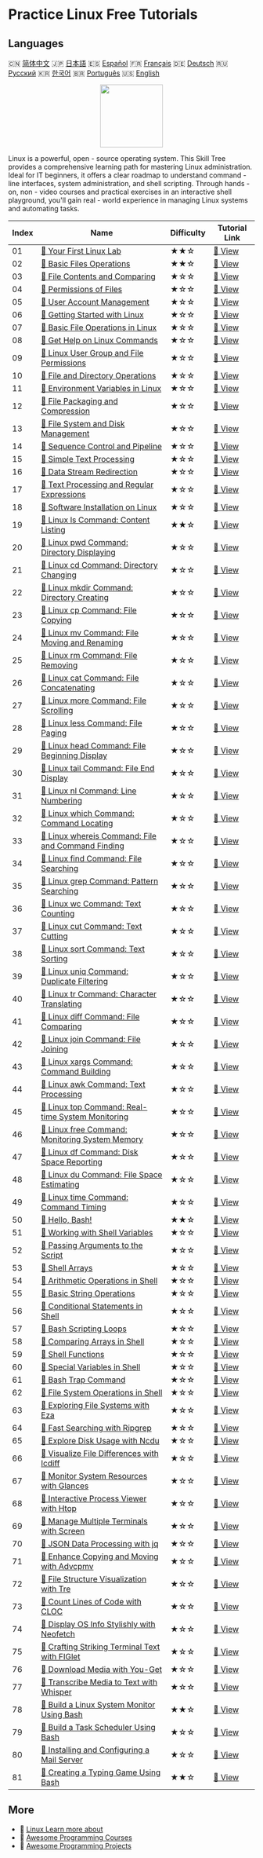# Practice Linux Free Tutorials

## Languages

🇨🇳 [简体中文](README_zh.md) 🇯🇵 [日本語](README_ja.md) 🇪🇸 [Español](README_es.md) 🇫🇷 [Français](README_fr.md) 🇩🇪 [Deutsch](README_de.md) 🇷🇺 [Русский](README_ru.md) 🇰🇷 [한국어](README_ko.md) 🇧🇷 [Português](README_pt.md) 🇺🇸 [English](README.md) 

<div align="center">
<img width="128px" src="https://file.labex.io/path/k5LXo5b82pJm.png">
</div>

Linux is a powerful, open - source operating system. This Skill Tree provides a comprehensive learning path for mastering Linux administration. Ideal for IT beginners, it offers a clear roadmap to understand command - line interfaces, system administration, and shell scripting. Through hands - on, non - video courses and practical exercises in an interactive shell playground, you'll gain real - world experience in managing Linux systems and automating tasks.

|   Index | Name                                                                                                                                            | Difficulty   | Tutorial Link                                                                                        |
|---------|-------------------------------------------------------------------------------------------------------------------------------------------------|--------------|------------------------------------------------------------------------------------------------------|
|      01 | [📖 Your First Linux Lab](https://labex.io/en/tutorials/linux-your-first-linux-lab-270253)                                                      | ★★☆          | [🔗 View](https://labex.io/en/tutorials/linux-your-first-linux-lab-270253)                           |
|      02 | [📖 Basic Files Operations](https://labex.io/en/tutorials/linux-basic-files-operations-270248)                                                  | ★★☆          | [🔗 View](https://labex.io/en/tutorials/linux-basic-files-operations-270248)                         |
|      03 | [📖 File Contents and Comparing](https://labex.io/en/tutorials/linux-file-contents-and-comparing-270251)                                        | ★☆☆          | [🔗 View](https://labex.io/en/tutorials/linux-file-contents-and-comparing-270251)                    |
|      04 | [📖 Permissions of Files](https://labex.io/en/tutorials/linux-permissions-of-files-270252)                                                      | ★☆☆          | [🔗 View](https://labex.io/en/tutorials/linux-permissions-of-files-270252)                           |
|      05 | [📖 User Account Management](https://labex.io/en/tutorials/linux-user-account-management-49)                                                    | ★☆☆          | [🔗 View](https://labex.io/en/tutorials/linux-user-account-management-49)                            |
|      06 | [📖 Getting Started with Linux](https://labex.io/en/tutorials/linux-getting-started-with-linux-446315)                                          | ★☆☆          | [🔗 View](https://labex.io/en/tutorials/linux-getting-started-with-linux-446315)                     |
|      07 | [📖 Basic File Operations in Linux](https://labex.io/en/tutorials/linux-basic-file-operations-in-linux-18001)                                   | ★☆☆          | [🔗 View](https://labex.io/en/tutorials/linux-basic-file-operations-in-linux-18001)                  |
|      08 | [📖 Get Help on Linux Commands](https://labex.io/en/tutorials/linux-get-help-on-linux-commands-18000)                                           | ★☆☆          | [🔗 View](https://labex.io/en/tutorials/linux-get-help-on-linux-commands-18000)                      |
|      09 | [📖 Linux User Group and File Permissions](https://labex.io/en/tutorials/linux-linux-user-group-and-file-permissions-18002)                     | ★☆☆          | [🔗 View](https://labex.io/en/tutorials/linux-linux-user-group-and-file-permissions-18002)           |
|      10 | [📖 File and Directory Operations](https://labex.io/en/tutorials/linux-file-and-directory-operations-17997)                                     | ★☆☆          | [🔗 View](https://labex.io/en/tutorials/linux-file-and-directory-operations-17997)                   |
|      11 | [📖 Environment Variables in Linux](https://labex.io/en/tutorials/linux-environment-variables-in-linux-385274)                                  | ★☆☆          | [🔗 View](https://labex.io/en/tutorials/linux-environment-variables-in-linux-385274)                 |
|      12 | [📖 File Packaging and Compression](https://labex.io/en/tutorials/linux-file-packaging-and-compression-385413)                                  | ★☆☆          | [🔗 View](https://labex.io/en/tutorials/linux-file-packaging-and-compression-385413)                 |
|      13 | [📖 File System and Disk Management](https://labex.io/en/tutorials/linux-file-system-and-disk-management-17999)                                 | ★☆☆          | [🔗 View](https://labex.io/en/tutorials/linux-file-system-and-disk-management-17999)                 |
|      14 | [📖 Sequence Control and Pipeline](https://labex.io/en/tutorials/linux-sequence-control-and-pipeline-17994)                                     | ★☆☆          | [🔗 View](https://labex.io/en/tutorials/linux-sequence-control-and-pipeline-17994)                   |
|      15 | [📖 Simple Text Processing](https://labex.io/en/tutorials/linux-simple-text-processing-18004)                                                   | ★☆☆          | [🔗 View](https://labex.io/en/tutorials/linux-simple-text-processing-18004)                          |
|      16 | [📖 Data Stream Redirection](https://labex.io/en/tutorials/linux-data-stream-redirection-17995)                                                 | ★☆☆          | [🔗 View](https://labex.io/en/tutorials/linux-data-stream-redirection-17995)                         |
|      17 | [📖 Text Processing and Regular Expressions](https://labex.io/en/tutorials/linux-text-processing-and-regular-expressions-18003)                 | ★☆☆          | [🔗 View](https://labex.io/en/tutorials/linux-text-processing-and-regular-expressions-18003)         |
|      18 | [📖 Software Installation on Linux](https://labex.io/en/tutorials/linux-software-installation-on-linux-18005)                                   | ★☆☆          | [🔗 View](https://labex.io/en/tutorials/linux-software-installation-on-linux-18005)                  |
|      19 | [📖 Linux ls Command: Content Listing](https://labex.io/en/tutorials/linux-linux-ls-command-content-listing-219205)                             | ★★☆          | [🔗 View](https://labex.io/en/tutorials/linux-linux-ls-command-content-listing-219205)               |
|      20 | [📖 Linux pwd Command: Directory Displaying](https://labex.io/en/tutorials/linux-linux-pwd-command-directory-displaying-209734)                 | ★☆☆          | [🔗 View](https://labex.io/en/tutorials/linux-linux-pwd-command-directory-displaying-209734)         |
|      21 | [📖 Linux cd Command: Directory Changing](https://labex.io/en/tutorials/linux-linux-cd-command-directory-changing-209733)                       | ★☆☆          | [🔗 View](https://labex.io/en/tutorials/linux-linux-cd-command-directory-changing-209733)            |
|      22 | [📖 Linux mkdir Command: Directory Creating](https://labex.io/en/tutorials/linux-linux-mkdir-command-directory-creating-209739)                 | ★☆☆          | [🔗 View](https://labex.io/en/tutorials/linux-linux-mkdir-command-directory-creating-209739)         |
|      23 | [📖 Linux cp Command: File Copying](https://labex.io/en/tutorials/linux-linux-cp-command-file-copying-209744)                                   | ★☆☆          | [🔗 View](https://labex.io/en/tutorials/linux-linux-cp-command-file-copying-209744)                  |
|      24 | [📖 Linux mv Command: File Moving and Renaming](https://labex.io/en/tutorials/linux-linux-mv-command-file-moving-and-renaming-209743)           | ★☆☆          | [🔗 View](https://labex.io/en/tutorials/linux-linux-mv-command-file-moving-and-renaming-209743)      |
|      25 | [📖 Linux rm Command: File Removing](https://labex.io/en/tutorials/linux-linux-rm-command-file-removing-209741)                                 | ★☆☆          | [🔗 View](https://labex.io/en/tutorials/linux-linux-rm-command-file-removing-209741)                 |
|      26 | [📖 Linux cat Command: File Concatenating](https://labex.io/en/tutorials/linux-linux-cat-command-file-concatenating-210986)                     | ★☆☆          | [🔗 View](https://labex.io/en/tutorials/linux-linux-cat-command-file-concatenating-210986)           |
|      27 | [📖 Linux more Command: File Scrolling](https://labex.io/en/tutorials/linux-linux-more-command-file-scrolling-214299)                           | ★☆☆          | [🔗 View](https://labex.io/en/tutorials/linux-linux-more-command-file-scrolling-214299)              |
|      28 | [📖 Linux less Command: File Paging](https://labex.io/en/tutorials/linux-linux-less-command-file-paging-214301)                                 | ★☆☆          | [🔗 View](https://labex.io/en/tutorials/linux-linux-less-command-file-paging-214301)                 |
|      29 | [📖 Linux head Command: File Beginning Display](https://labex.io/en/tutorials/linux-linux-head-command-file-beginning-display-214302)           | ★☆☆          | [🔗 View](https://labex.io/en/tutorials/linux-linux-head-command-file-beginning-display-214302)      |
|      30 | [📖 Linux tail Command: File End Display](https://labex.io/en/tutorials/linux-linux-tail-command-file-end-display-214303)                       | ★☆☆          | [🔗 View](https://labex.io/en/tutorials/linux-linux-tail-command-file-end-display-214303)            |
|      31 | [📖 Linux nl Command: Line Numbering](https://labex.io/en/tutorials/linux-linux-nl-command-line-numbering-210988)                               | ★☆☆          | [🔗 View](https://labex.io/en/tutorials/linux-linux-nl-command-line-numbering-210988)                |
|      32 | [📖 Linux which Command: Command Locating](https://labex.io/en/tutorials/linux-linux-which-command-command-locating-215210)                     | ★☆☆          | [🔗 View](https://labex.io/en/tutorials/linux-linux-which-command-command-locating-215210)           |
|      33 | [📖 Linux whereis Command: File and Command Finding](https://labex.io/en/tutorials/linux-linux-whereis-command-file-and-command-finding-215211) | ★☆☆          | [🔗 View](https://labex.io/en/tutorials/linux-linux-whereis-command-file-and-command-finding-215211) |
|      34 | [📖 Linux find Command: File Searching](https://labex.io/en/tutorials/linux-linux-find-command-file-searching-219191)                           | ★☆☆          | [🔗 View](https://labex.io/en/tutorials/linux-linux-find-command-file-searching-219191)              |
|      35 | [📖 Linux grep Command: Pattern Searching](https://labex.io/en/tutorials/linux-linux-grep-command-pattern-searching-219192)                     | ★☆☆          | [🔗 View](https://labex.io/en/tutorials/linux-linux-grep-command-pattern-searching-219192)           |
|      36 | [📖 Linux wc Command: Text Counting](https://labex.io/en/tutorials/linux-linux-wc-command-text-counting-219200)                                 | ★☆☆          | [🔗 View](https://labex.io/en/tutorials/linux-linux-wc-command-text-counting-219200)                 |
|      37 | [📖 Linux cut Command: Text Cutting](https://labex.io/en/tutorials/linux-linux-cut-command-text-cutting-219187)                                 | ★☆☆          | [🔗 View](https://labex.io/en/tutorials/linux-linux-cut-command-text-cutting-219187)                 |
|      38 | [📖 Linux sort Command: Text Sorting](https://labex.io/en/tutorials/linux-linux-sort-command-text-sorting-219196)                               | ★☆☆          | [🔗 View](https://labex.io/en/tutorials/linux-linux-sort-command-text-sorting-219196)                |
|      39 | [📖 Linux uniq Command: Duplicate Filtering](https://labex.io/en/tutorials/linux-linux-uniq-command-duplicate-filtering-219199)                 | ★☆☆          | [🔗 View](https://labex.io/en/tutorials/linux-linux-uniq-command-duplicate-filtering-219199)         |
|      40 | [📖 Linux tr Command: Character Translating](https://labex.io/en/tutorials/linux-linux-tr-command-character-translating-219198)                 | ★☆☆          | [🔗 View](https://labex.io/en/tutorials/linux-linux-tr-command-character-translating-219198)         |
|      41 | [📖 Linux diff Command: File Comparing](https://labex.io/en/tutorials/linux-linux-diff-command-file-comparing-219189)                           | ★☆☆          | [🔗 View](https://labex.io/en/tutorials/linux-linux-diff-command-file-comparing-219189)              |
|      42 | [📖 Linux join Command: File Joining](https://labex.io/en/tutorials/linux-linux-join-command-file-joining-219193)                               | ★☆☆          | [🔗 View](https://labex.io/en/tutorials/linux-linux-join-command-file-joining-219193)                |
|      43 | [📖 Linux xargs Command: Command Building](https://labex.io/en/tutorials/linux-linux-xargs-command-command-building-219201)                     | ★☆☆          | [🔗 View](https://labex.io/en/tutorials/linux-linux-xargs-command-command-building-219201)           |
|      44 | [📖 Linux awk Command: Text Processing](https://labex.io/en/tutorials/linux-linux-awk-command-text-processing-388493)                           | ★☆☆          | [🔗 View](https://labex.io/en/tutorials/linux-linux-awk-command-text-processing-388493)              |
|      45 | [📖 Linux top Command: Real-time System Monitoring](https://labex.io/en/tutorials/linux-linux-top-command-real-time-system-monitoring-388500)   | ★☆☆          | [🔗 View](https://labex.io/en/tutorials/linux-linux-top-command-real-time-system-monitoring-388500)  |
|      46 | [📖 Linux free Command: Monitoring System Memory](https://labex.io/en/tutorials/linux-linux-free-command-monitoring-system-memory-388496)       | ★☆☆          | [🔗 View](https://labex.io/en/tutorials/linux-linux-free-command-monitoring-system-memory-388496)    |
|      47 | [📖 Linux df Command: Disk Space Reporting](https://labex.io/en/tutorials/linux-linux-df-command-disk-space-reporting-219188)                   | ★☆☆          | [🔗 View](https://labex.io/en/tutorials/linux-linux-df-command-disk-space-reporting-219188)          |
|      48 | [📖 Linux du Command: File Space Estimating](https://labex.io/en/tutorials/linux-linux-du-command-file-space-estimating-219190)                 | ★☆☆          | [🔗 View](https://labex.io/en/tutorials/linux-linux-du-command-file-space-estimating-219190)         |
|      49 | [📖 Linux time Command: Command Timing](https://labex.io/en/tutorials/linux-linux-time-command-command-timing-219197)                           | ★☆☆          | [🔗 View](https://labex.io/en/tutorials/linux-linux-time-command-command-timing-219197)              |
|      50 | [📖 Hello, Bash!](https://labex.io/en/tutorials/linux-hello-bash-388809)                                                                        | ★★☆          | [🔗 View](https://labex.io/en/tutorials/linux-hello-bash-388809)                                     |
|      51 | [📖 Working with Shell Variables](https://labex.io/en/tutorials/shell-working-with-shell-variables-388810)                                      | ★☆☆          | [🔗 View](https://labex.io/en/tutorials/shell-working-with-shell-variables-388810)                   |
|      52 | [📖 Passing Arguments to the Script](https://labex.io/en/tutorials/shell-passing-arguments-to-the-script-388811)                                | ★☆☆          | [🔗 View](https://labex.io/en/tutorials/shell-passing-arguments-to-the-script-388811)                |
|      53 | [📖 Shell Arrays](https://labex.io/en/tutorials/shell-shell-arrays-388812)                                                                      | ★☆☆          | [🔗 View](https://labex.io/en/tutorials/shell-shell-arrays-388812)                                   |
|      54 | [📖 Arithmetic Operations in Shell](https://labex.io/en/tutorials/shell-arithmetic-operations-in-shell-388813)                                  | ★☆☆          | [🔗 View](https://labex.io/en/tutorials/shell-arithmetic-operations-in-shell-388813)                 |
|      55 | [📖 Basic String Operations](https://labex.io/en/tutorials/shell-basic-string-operations-388814)                                                | ★☆☆          | [🔗 View](https://labex.io/en/tutorials/shell-basic-string-operations-388814)                        |
|      56 | [📖 Conditional Statements in Shell](https://labex.io/en/tutorials/linux-conditional-statements-in-shell-388815)                                | ★☆☆          | [🔗 View](https://labex.io/en/tutorials/linux-conditional-statements-in-shell-388815)                |
|      57 | [📖 Bash Scripting Loops](https://labex.io/en/tutorials/shell-bash-scripting-loops-388816)                                                      | ★☆☆          | [🔗 View](https://labex.io/en/tutorials/shell-bash-scripting-loops-388816)                           |
|      58 | [📖 Comparing Arrays in Shell](https://labex.io/en/tutorials/shell-comparing-arrays-in-shell-388817)                                            | ★☆☆          | [🔗 View](https://labex.io/en/tutorials/shell-comparing-arrays-in-shell-388817)                      |
|      59 | [📖 Shell Functions](https://labex.io/en/tutorials/shell-shell-functions-388818)                                                                | ★☆☆          | [🔗 View](https://labex.io/en/tutorials/shell-shell-functions-388818)                                |
|      60 | [📖 Special Variables in Shell](https://labex.io/en/tutorials/shell-special-variables-in-shell-388819)                                          | ★☆☆          | [🔗 View](https://labex.io/en/tutorials/shell-special-variables-in-shell-388819)                     |
|      61 | [📖 Bash Trap Command](https://labex.io/en/tutorials/linux-bash-trap-command-388820)                                                            | ★☆☆          | [🔗 View](https://labex.io/en/tutorials/linux-bash-trap-command-388820)                              |
|      62 | [📖 File System Operations in Shell](https://labex.io/en/tutorials/shell-file-system-operations-in-shell-388821)                                | ★☆☆          | [🔗 View](https://labex.io/en/tutorials/shell-file-system-operations-in-shell-388821)                |
|      63 | [📖 Exploring File Systems with Eza](https://labex.io/en/tutorials/linux-exploring-file-systems-with-eza-295948)                                | ★☆☆          | [🔗 View](https://labex.io/en/tutorials/linux-exploring-file-systems-with-eza-295948)                |
|      64 | [📖 Fast Searching with Ripgrep](https://labex.io/en/tutorials/linux-fast-searching-with-ripgrep-384504)                                        | ★☆☆          | [🔗 View](https://labex.io/en/tutorials/linux-fast-searching-with-ripgrep-384504)                    |
|      65 | [📖 Explore Disk Usage with Ncdu](https://labex.io/en/tutorials/linux-explore-disk-usage-with-ncdu-296141)                                      | ★☆☆          | [🔗 View](https://labex.io/en/tutorials/linux-explore-disk-usage-with-ncdu-296141)                   |
|      66 | [📖 Visualize File Differences with Icdiff](https://labex.io/en/tutorials/linux-visualize-file-differences-with-icdiff-272381)                  | ★☆☆          | [🔗 View](https://labex.io/en/tutorials/linux-visualize-file-differences-with-icdiff-272381)         |
|      67 | [📖 Monitor System Resources with Glances](https://labex.io/en/tutorials/linux-monitor-system-resources-with-glances-384503)                    | ★☆☆          | [🔗 View](https://labex.io/en/tutorials/linux-monitor-system-resources-with-glances-384503)          |
|      68 | [📖 Interactive Process Viewer with Htop](https://labex.io/en/tutorials/linux-interactive-process-viewer-with-htop-271667)                      | ★☆☆          | [🔗 View](https://labex.io/en/tutorials/linux-interactive-process-viewer-with-htop-271667)           |
|      69 | [📖 Manage Multiple Terminals with Screen](https://labex.io/en/tutorials/linux-manage-multiple-terminals-with-screen-271827)                    | ★☆☆          | [🔗 View](https://labex.io/en/tutorials/linux-manage-multiple-terminals-with-screen-271827)          |
|      70 | [📖 JSON Data Processing with jq](https://labex.io/en/tutorials/linux-json-data-processing-with-jq-279945)                                      | ★☆☆          | [🔗 View](https://labex.io/en/tutorials/linux-json-data-processing-with-jq-279945)                   |
|      71 | [📖 Enhance Copying and Moving with Advcpmv](https://labex.io/en/tutorials/linux-enhance-copying-and-moving-with-advcpmv-295937)                | ★☆☆          | [🔗 View](https://labex.io/en/tutorials/linux-enhance-copying-and-moving-with-advcpmv-295937)        |
|      72 | [📖 File Structure Visualization with Tre](https://labex.io/en/tutorials/linux-file-structure-visualization-with-tre-384505)                    | ★☆☆          | [🔗 View](https://labex.io/en/tutorials/linux-file-structure-visualization-with-tre-384505)          |
|      73 | [📖 Count Lines of Code with CLOC](https://labex.io/en/tutorials/linux-count-lines-of-code-with-cloc-273383)                                    | ★☆☆          | [🔗 View](https://labex.io/en/tutorials/linux-count-lines-of-code-with-cloc-273383)                  |
|      74 | [📖 Display OS Info Stylishly with Neofetch](https://labex.io/en/tutorials/linux-display-os-info-stylishly-with-neofetch-299825)                | ★☆☆          | [🔗 View](https://labex.io/en/tutorials/linux-display-os-info-stylishly-with-neofetch-299825)        |
|      75 | [📖 Crafting Striking Terminal Text with FIGlet](https://labex.io/en/tutorials/linux-crafting-striking-terminal-text-with-figlet-272383)        | ★☆☆          | [🔗 View](https://labex.io/en/tutorials/linux-crafting-striking-terminal-text-with-figlet-272383)    |
|      76 | [📖 Download Media with You-Get](https://labex.io/en/tutorials/linux-download-media-with-you-get-289657)                                        | ★☆☆          | [🔗 View](https://labex.io/en/tutorials/linux-download-media-with-you-get-289657)                    |
|      77 | [📖 Transcribe Media to Text with Whisper](https://labex.io/en/tutorials/linux-transcribe-media-to-text-with-whisper-289658)                    | ★☆☆          | [🔗 View](https://labex.io/en/tutorials/linux-transcribe-media-to-text-with-whisper-289658)          |
|      78 | [📖 Build a Linux System Monitor Using Bash](https://labex.io/en/tutorials/linux-build-a-linux-system-monitor-using-bash-298845)                | ★★☆          | [🔗 View](https://labex.io/en/tutorials/linux-build-a-linux-system-monitor-using-bash-298845)        |
|      79 | [📖 Build a Task Scheduler Using Bash](https://labex.io/en/tutorials/linux-build-a-task-scheduler-using-bash-298846)                            | ★☆☆          | [🔗 View](https://labex.io/en/tutorials/linux-build-a-task-scheduler-using-bash-298846)              |
|      80 | [📖 Installing and Configuring a Mail Server](https://labex.io/en/tutorials/linux-installing-and-configuring-a-mail-server-298848)              | ★☆☆          | [🔗 View](https://labex.io/en/tutorials/linux-installing-and-configuring-a-mail-server-298848)       |
|      81 | [📖 Creating a Typing Game Using Bash](https://labex.io/en/tutorials/linux-creating-a-typing-game-using-bash-298847)                            | ★★☆          | [🔗 View](https://labex.io/en/tutorials/linux-creating-a-typing-game-using-bash-298847)              |

## More

- 🔗 [Linux Learn more about](https://labex.io/en/skilltrees/linux)
- 🔗 [Awesome Programming Courses](https://github.com/labex-labs/awesome-programming-courses)
- 🔗 [Awesome Programming Projects](https://github.com/labex-labs/awesome-programming-projects)

